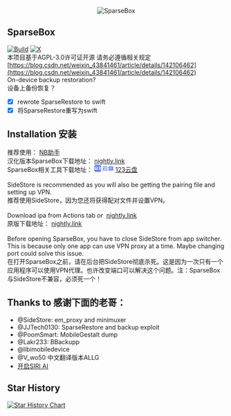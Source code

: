 <p align="center">
  <img src="https://socialify.git.ci/ALLG999/SparseBox/image?description=1&descriptionEditable=ALLG%E6%B1%89%E5%8C%96&font=Bitter&forks=1&issues=1&language=1&name=1&owner=1&pattern=Floating%20Cogs&pulls=1&stargazers=1&theme=Auto" alt="SparseBox"/> 
</p>

## SparseBox

[![Build](https://github.com/ALLG999/SparseBox/actions/workflows/Build.yml/badge.svg?branch=main)](https://github.com/ALLG999/SparseBox/actions/workflows/Build.yml)
[![X](https://img.shields.io/twitter/follow/V_wo50)](https://x.com/V_wo50)
<br>本项目基于AGPL-3.0许可证开源 请务必遵循相关规定[https://blog.csdn.net/weixin_43841461/article/details/142106462](https://blog.csdn.net/weixin_43841461/article/details/142106462)
<br>On-device backup restoration?
<br>设备上备份恢复？
- [x] rewrote SparseRestore to swift
- [x] 将SparseRestore重写为swift

## Installation 安装

推荐使用：<a href="https://nbtool8.com/index.html"><img src="https://nbtool8.com/favicon.ico" alt style="width: 20px;" /></a> [NB助手](https://nbtool8.com/index.html)
<br>汉化版本SparseBox下载地址：<a href="https://nightly.link/136478738/SparseBox/workflows/Build/main/artifact.zip"><img src="https://nightly.link/logo.svg" alt style="width: 20px;" /></a> [nightly.link](https://nightly.link/136478738/SparseBox/workflows/Build/main/artifact.zip)
<img src="https://github.com/user-attachments/assets/c92443a9-9b1b-41c7-b81c-69a1f4562a64" alt style="width: auto;" />
<br>SparseBox相关工具下载地址：
<a href="https://www.123pan.com/s/OnUlVv-yxeU3"><img src="https://github.com/136478738/SparseBox/blob/main/123.png" alt style="width: 45px;" /></a> [123云盘](https://www.123pan.com/s/OnUlVv-yxeU3)
<br><br>SideStore is recommended as you will also be getting the pairing file and setting up VPN.
<br>推荐使用SideStore，因为您还将获得配对文件并设置VPN。
<br><br>Download ipa from Actions tab or <a href="https://nightly.link/khanhduytran0/SparseBox/workflows/build/main/artifact.zip"><img src="https://nightly.link/logo.svg" alt style="width: 20px;" /></a> [nightly.link](https://nightly.link/khanhduytran0/SparseBox/workflows/build/main/artifact.zip)
<br>原版下载地址：<a href="https://nightly.link/khanhduytran0/SparseBox/workflows/build/main/artifact.zip"><img src="https://nightly.link/logo.svg" alt style="width: 20px;" /></a> [nightly.link](https://nightly.link/khanhduytran0/SparseBox/workflows/build/main/artifact.zip)
<br><br>Before opening SparseBox, you have to close SideStore from app switcher. This is because only one app can use VPN proxy at a time. Maybe changing port could solve this issue.
<br>在打开SparseBox之前，请在后台把SideStore彻底杀死。这是因为一次只有一个应用程序可以使用VPN代理。也许改变端口可以解决这个问题。注：SparseBox与SideStore不兼容，必须死一个！
## Thanks to 感谢下面的老哥：
- @SideStore: em_proxy and minimuxer
- @JJTech0130: SparseRestore and backup exploit
- @PoomSmart: MobileGestalt dump
- @Lakr233: BBackupp
- @libimobiledevice
- @V_wo50 中文翻译版本ALLG
- [开启SIRI AI](https://gist.github.com/f1shy-dev/23b4a78dc283edd30ae2b2e6429129b5#file-best_sae_trick-md)
## Star History
[![Star History Chart](https://api.star-history.com/svg?repos=ALLG999/SparseBox&type=Timeline)](https://star-history.com/#ALLG999/SparseBox&Timeline)
